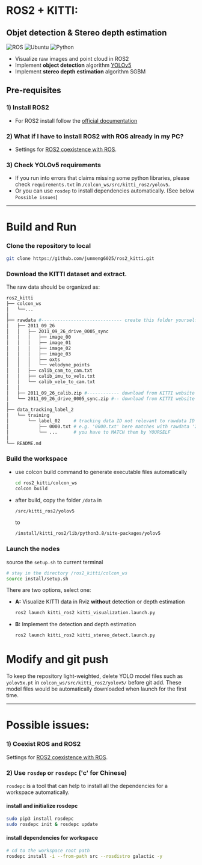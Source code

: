 # ROS2 + KITTI:
## Objet detection & Stereo depth estimation
![ROS](https://img.shields.io/badge/ros2-galactic-blue)
![Ubuntu](https://img.shields.io/badge/ubuntu-20.04-blue)
![Python](https://img.shields.io/badge/python-3.8-blue)
- Visualize raw images and point cloud in ROS2
- Implement **object detection** algorithm [YOLOv5](https://github.com/ultralytics/yolov5)
- Implement **stereo depth estimation** algorithm SGBM
## Pre-requisites
### 1) Install ROS2
- For ROS2 install follow the [official documentation](https://docs.ros.org/en/humble/Installation/Ubuntu-Install-Debians.html)  
### 2) What if I have to install ROS2 with ROS already in my PC?
- Settings for [ROS2 coexistence with ROS](https://stackoverflow.com/questions/61333625/ros2-coexistence-with-ros#:~:text=Based%20on%20Shrijit%20Singh%20comment%2C).  
### 3) Check YOLOv5 requirements
- If you run into errors that claims missing some python libraries, please check `requirements.txt` in `/colcon_ws/src/kitti_ros2/yolov5`.  
- Or you can use `rosdep` to install dependencies automatically. (See below `Possible issues`)  
***
# Build and Run
### Clone the repository to local
```bash
git clone https://github.com/junmeng6025/ros2_kitti.git
```
### Download the KITTI dataset and extract. 
The raw data should be organized as:
```bash
ros2_kitti
├── colcon_ws
│   └──...
│
├── rawdata #------------------------------ create this folder yourself
│   ├── 2011_09_26
│   │   ├── 2011_09_26_drive_0005_sync
│   │   │   ├── image_00
│   │   │   ├── image_01
│   │   │   ├── image_02
│   │   │   ├── image_03
│   │   │   ├── oxts
│   │   │   └── velodyne_points
│   │   ├── calib_cam_to_cam.txt
│   │   ├── calib_imu_to_velo.txt
│   │   └── calib_velo_to_cam.txt
│   │
│   ├── 2011_09_26_calib.zip #------------ download from KITTI website
│   └── 2011_09_26_drive_0005_sync.zip #-- download from KITTI website
│
├── data_tracking_label_2
│   └── training
│       └── label_02     # tracking data ID not relevant to rawdata ID
│           ├── 0000.txt # e.g. '0000.txt' here matches with rawdata '2011_09_26_drive_0005'
│           └── ...      # you have to MATCH them by YOURSELF
│
└── README.md
```
### Build the workspace
- use colcon build command to generate executable files automatically
  ```bash
  cd ros2_kitti/colcon_ws
  colcon build
  ```
- after build, copy the folder `/data` in
    ```bash
    /src/kitti_ros2/yolov5
    ```
    to
    ```bash
    /install/kitti_ros2/lib/python3.8/site-packages/yolov5
    ```
### Launch the nodes
source the `setup.sh` to current terminal
```bash
# stay in the directory /ros2_kitti/colcon_ws
source install/setup.sh
```
There are two options, select one:
- **A:**  Visualize KITTI data in Rviz **without** detection or depth estimation
  ```bash
  ros2 launch kitti_ros2 kitti_visualization.launch.py
  ```
- **B:**  Implement the detection and depth estimation
  ```bash
  ros2 launch kitti_ros2 kitti_stereo_detect.launch.py 
  ```
# Modify and git push
To keep the repository light-weighted, delete YOLO model files such as `yolov5x.pt` in `colcon_ws/src/kitti_ros2/yolov5/` before git add. These model files would be automatically downloaded when launch for the first time.  
***
# Possible issues:
### 1) Coexist ROS and ROS2
Settings for [ROS2 coexistence with ROS](https://stackoverflow.com/questions/61333625/ros2-coexistence-with-ros#:~:text=Based%20on%20Shrijit%20Singh%20comment%2C).  
### 2) Use `rosdep` or `rosdepc` ('c' for Chinese)
`rosdepc` is a tool that can help to install all the dependencies for a workspace automatically.  
#### install and initialize rosdepc
```bash
sudo pip3 install rosdepc
sudo rosdepc init & rosdepc update
```
#### install dependencies for workspace
```bash
# cd to the workspace root path
rosdepc install -i --from-path src --rosdistro galactic -y
```
